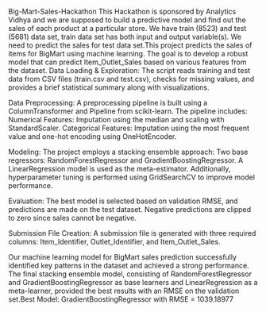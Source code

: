 Big-Mart-Sales-Hackathon This Hackathon is sponsored by Analytics Vidhya and we are supposed to build a predictive model and find out the sales of each product at a particular store. We have train (8523) and test (5681) data set, train data set has both input and output variable(s). We need to predict the sales for test data set.This project predicts the sales of items for BigMart using machine learning. The goal is to develop a robust model that can predict Item_Outlet_Sales based on various features from the dataset. Data Loading & Exploration: The script reads training and test data from CSV files (train.csv and test.csv), checks for missing values, and provides a brief statistical summary along with visualizations.

Data Preprocessing: A preprocessing pipeline is built using a ColumnTransformer and Pipeline from scikit-learn. The pipeline includes: 
Numerical Features: Imputation using the median and scaling with StandardScaler. Categorical Features: Imputation using the most frequent value and one-hot encoding using OneHotEncoder.

Modeling: The project employs a stacking ensemble approach: Two base regressors: RandomForestRegressor and GradientBoostingRegressor. A LinearRegression model is used as the meta-estimator. Additionally, hyperparameter tuning is performed using GridSearchCV to improve model performance.

Evaluation: The best model is selected based on validation RMSE, and predictions are made on the test dataset. Negative predictions are clipped to zero since sales cannot be negative.

Submission File Creation: A submission file is generated with three required columns: Item_Identifier, Outlet_Identifier, and Item_Outlet_Sales.

Our machine learning model for BigMart sales prediction successfully identified key patterns in the dataset and achieved a strong performance. The final stacking ensemble model, consisting of RandomForestRegressor and GradientBoostingRegressor as base learners and LinearRegression as a meta-learner, provided the best results with an RMSE on the validation set.Best Model: GradientBoostingRegressor with RMSE = 1039.18977

